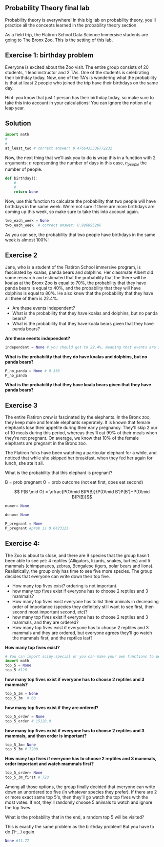
## Probability Theory final lab

Probability theory is everywhere! In this big lab on probability theory, you'll practice all the concepts learned in the probability theory section.

As a field trip, the Flatiron School Data Science Immersive students are going to The Bronx Zoo. This is the setting of this lab.

## Exercise 1: birthday problem

Everyone is excited about the Zoo visit. The entire group consists of 20 students, 1 lead instructor and 2 TAs. One of the students is celebrating their birthday today. Now, one of the TA's is wondering what the probability is that at least 2 people who joined the trip have their birthdays on the same day. 

Hint: you know that just 1 person has their birthday today, so make sure to take this into account in your calculations! You can ignore the notion of a leap year.

## Solution


```python
import math
#
#
at_least_two # correct answer: 0.4766435536772232
```

Now, the next thing that we'll ask you to do is wrap this in a function with 2 arguments: $n$ representing the number of days in this case, $n_{people}$ the number of people.


```python
def birthday():
    #
    #
    return None
```

Now, use this function to calculate the probability that two people will have birthdays in the same week. We're not sure if there are more birthdays are coming up this week, so make sure to take this into account again.


```python
two_each_week = None
two_each_week  # correct answer: 0.996895206
```

As you can see, the probability that two people have birthdays in the same week is almost 100%!

## Exercise 2

Jane, who is a student of the Flatiron School immersive program, is fascinated by koalas, panda bears and dolphins. Her classmate Albert did some research and estimated that the probability that the there will be koalas at the Bronx Zoo is equal to 70%, the probability that they have panda bears is equal to 40%, and the probability that they will have dolphins is equal to 80%. He also knew that the probability that they have all three of them is 22.4%.

- Are these events independent?
- What is the probability that they have koalas and dolphins, but no panda bears?
- What is the probability that they have koala bears given that they have panda bears?

**Are these events independent?**


```python
independent = None # you should get to 22.4%, meaning that events are independent
```

**What is the probability that they do have koalas and dolphins, but no panda bears?**


```python
P_no_panda = None # 0.336
P_no_panda
```

**What is the probability that they have koala bears given that they have panda bears?**

## Exercise 3

The entire Flatiron crew is fascinated by the elephants. In the Bronx zoo, they keep male and female elephants seperately. It is known that female elephants lose their appetite during their early pregnancy. They'll skip 2 our of 10 meals during this period, whereas they'll eat 99% of their meals when they're not pregnant. On average, we know that 10% of the female elephants are pregnant in the Bronx zoo.

The Flatiron folks have been watching a particular elephant for a while, and noticed that while she skipped her breakfast, when they fed her again for lunch, she ate it all. 

What is the probability that this elephant is pregnant?

B = prob pregnant
O = prob outcome (not eat first, does eat second)

$$ P(B \mid O) = \dfrac{P(O\mid B)P(B)}{P(O\mid B')P(B')+P(O\mid B)P(B)}$$


```python
numer= None

denom= None

P_pregnant = None
P_pregnant #prob is 0.6423123
```

## Exercise 4: 

The Zoo is about to close, and there are 9 species that the group hasn't been able to see yet: 
4 reptiles (Alligators, lizards, snakes, turtles) and 5 mammals (chimpansees, zebras,  Bengalese tigers, polar bears and lions). Realistically, the group only has time to see five more species. The group decides that everyone can write down their top five. 

- How many top fives exist? ordering is not important.
- how many top fives exist if everyone has to choose 2 reptiles and 3 mammals?
- How many top fives exist everyone has to list their animals in decreasing order of importance (species they definitely still want to see first, then second most important second, etc)?
- how many top fives exist if everyone has to choose 2 reptiles and 3 mammals, and they are ordered?
- How many top fives exist if everyone has to choose 2 reptiles and 3 mammals and they are ordered, but everyone agrees they'll go watch the mammals first, and the reptiles last? 

**How many top fives exist?**


```python
# You can import scipy.special or you can make your own functions to perform the right combinatorics
import math
top_5 = None
top_5 #126
```

**how many top fives exist if everyone has to choose 2 reptiles and 3 mammals?**


```python
top_5_3m = None
top_5_3m  # 60
```

**how many top fives exist if they are ordered?**


```python
top_5_order = None
top_5_order # 15120.0
```

**how many top fives exist if everyone has to choose 2 reptiles and 3 mammals, and then order is important?**


```python
top_5_3m= None
top_5_3m # 7200
```

**How many top fives if everyone has to choose 2 reptiles and 3 mammals, order important and watch mammals first?**


```python
top_5_order= None
top_5_3m_first # 720
```

Among all those options, the group finally decided that everyone can write down an unordered top five (in whatever species they prefer). If there are 2 or more exact same top 5's, then they'll go watch the top fives with the most votes. If not, they'll randomly choose 5 animals to watch and ignore the top fives.

What is the probability that in the end, a random top 5 will be visited?



This is exactly the same problem as the birthday problem! But you have to do (1-...) again.


```python
None #11.77
```
